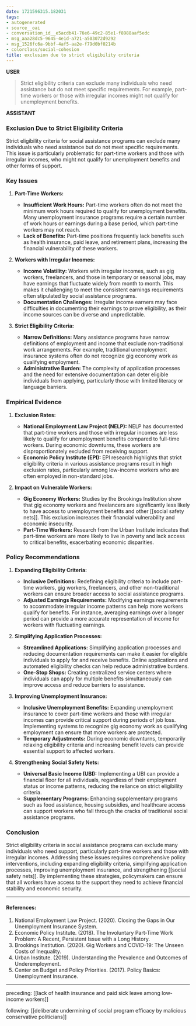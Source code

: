 ```yaml
---
date: 1721596315.182031
tags:
- autogenerated
- source__oai
- conversation_id__e5acdb41-76e6-49c2-85e1-f8988aaf5edc
- msg_aaa28dc5-9645-4e1d-a721-a503072d9292
- msg_1526fc6a-9bbf-4af5-aa2e-f79d0bf0214b
- colorclass/social-cohesion
title: exclusion due to strict eligibility criteria
---
```


**USER**

> Strict eligibility criteria can exclude many individuals who need assistance but do not meet specific requirements. For example, part-time workers or those with irregular incomes might not qualify for unemployment benefits.


**ASSISTANT**

### Exclusion Due to Strict Eligibility Criteria

Strict eligibility criteria for social assistance programs can exclude many individuals who need assistance but do not meet specific requirements. This issue is particularly problematic for part-time workers and those with irregular incomes, who might not qualify for unemployment benefits and other forms of support.

### Key Issues

1. **Part-Time Workers:**
   - **Insufficient Work Hours:** Part-time workers often do not meet the minimum work hours required to qualify for unemployment benefits. Many unemployment insurance programs require a certain number of work hours or earnings during a base period, which part-time workers may not reach.
   - **Lack of Benefits:** Part-time positions frequently lack benefits such as health insurance, paid leave, and retirement plans, increasing the financial vulnerability of these workers.

2. **Workers with Irregular Incomes:**
   - **Income Volatility:** Workers with irregular incomes, such as gig workers, freelancers, and those in temporary or seasonal jobs, may have earnings that fluctuate widely from month to month. This makes it challenging to meet the consistent earnings requirements often stipulated by social assistance programs.
   - **Documentation Challenges:** Irregular income earners may face difficulties in documenting their earnings to prove eligibility, as their income sources can be diverse and unpredictable.

3. **Strict Eligibility Criteria:**
   - **Narrow Definitions:** Many assistance programs have narrow definitions of employment and income that exclude non-traditional work arrangements. For example, traditional unemployment insurance systems often do not recognize gig economy work as qualifying employment.
   - **Administrative Burden:** The complexity of application processes and the need for extensive documentation can deter eligible individuals from applying, particularly those with limited literacy or language barriers.

### Empirical Evidence

1. **Exclusion Rates:**
   - **National Employment Law Project (NELP):** NELP has documented that part-time workers and those with irregular incomes are less likely to qualify for unemployment benefits compared to full-time workers. During economic downturns, these workers are disproportionately excluded from receiving support.
   - **Economic Policy Institute (EPI):** EPI research highlights that strict eligibility criteria in various assistance programs result in high exclusion rates, particularly among low-income workers who are often employed in non-standard jobs.

2. **Impact on Vulnerable Workers:**
   - **Gig Economy Workers:** Studies by the Brookings Institution show that gig economy workers and freelancers are significantly less likely to have access to unemployment benefits and other [[social safety nets]]. This exclusion increases their financial vulnerability and economic insecurity.
   - **Part-Time Workers:** Research from the Urban Institute indicates that part-time workers are more likely to live in poverty and lack access to critical benefits, exacerbating economic disparities.

### Policy Recommendations

1. **Expanding Eligibility Criteria:**
   - **Inclusive Definitions:** Redefining eligibility criteria to include part-time workers, gig workers, freelancers, and other non-traditional workers can ensure broader access to social assistance programs.
   - **Adjusted Earnings Requirements:** Modifying earnings requirements to accommodate irregular income patterns can help more workers qualify for benefits. For instance, averaging earnings over a longer period can provide a more accurate representation of income for workers with fluctuating earnings.

2. **Simplifying Application Processes:**
   - **Streamlined Applications:** Simplifying application processes and reducing documentation requirements can make it easier for eligible individuals to apply for and receive benefits. Online applications and automated eligibility checks can help reduce administrative burdens.
   - **One-Stop Shops:** Creating centralized service centers where individuals can apply for multiple benefits simultaneously can improve access and reduce barriers to assistance.

3. **Improving Unemployment Insurance:**
   - **Inclusive Unemployment Benefits:** Expanding unemployment insurance to cover part-time workers and those with irregular incomes can provide critical support during periods of job loss. Implementing systems to recognize gig economy work as qualifying employment can ensure that more workers are protected.
   - **Temporary Adjustments:** During economic downturns, temporarily relaxing eligibility criteria and increasing benefit levels can provide essential support to affected workers.

4. **Strengthening Social Safety Nets:**
   - **Universal Basic Income (UBI):** Implementing a UBI can provide a financial floor for all individuals, regardless of their employment status or income patterns, reducing the reliance on strict eligibility criteria.
   - **Supplementary Programs:** Enhancing supplementary programs such as food assistance, housing subsidies, and healthcare access can support workers who fall through the cracks of traditional social assistance programs.

### Conclusion

Strict eligibility criteria in social assistance programs can exclude many individuals who need support, particularly part-time workers and those with irregular incomes. Addressing these issues requires comprehensive policy interventions, including expanding eligibility criteria, simplifying application processes, improving unemployment insurance, and strengthening [[social safety nets]]. By implementing these strategies, policymakers can ensure that all workers have access to the support they need to achieve financial stability and economic security.

---

#### References:

1. National Employment Law Project. (2020). Closing the Gaps in Our Unemployment Insurance System.
2. Economic Policy Institute. (2018). The Involuntary Part-Time Work Problem: A Recent, Persistent Issue with a Long History.
3. Brookings Institution. (2020). Gig Workers and COVID-19: The Unseen Costs of Inequality.
4. Urban Institute. (2019). Understanding the Prevalence and Outcomes of Underemployment.
5. Center on Budget and Policy Priorities. (2017). Policy Basics: Unemployment Insurance.


---

preceding: [[lack of health insurance and paid sick leave among low-income workers]]  


following: [[deliberate undermining of social program efficacy by malicious conservative politicians]]